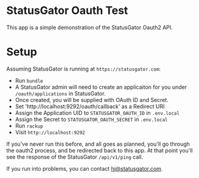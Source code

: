 # StatusGator Oauth Test

This app is a simple demonstration of the StatusGator Oauth2 API.

# Setup

Assuming StatusGator is running at `https://statusgator.com`:

* Run `bundle`
* A StatusGator admin will need to create an applicaiton for you under
  `/oauth/applications` in StatusGator.
* Once created, you will be supplied with OAuth ID and Secret.
* Set 'http://localhost:9292/oauth/callback' as a Redirect URI
* Assign the Application UID to `STATUSGATOR_OAUTH_ID` in `.env.local`
* Assign the Secret to `STATUSGATOR_OAUTH_SECRET` in `.env.local`
* Run `rackup`
* Visit `http://localhost:9292`

If you've never run this before, and all goes as planned, you'll go through the
oauth2 process, and be redirected back to this app.  At that point you'll see
the response of the StatusGator `/api/v1/ping` call.

If you run into problems, you can contact hi@statusgator.com.
